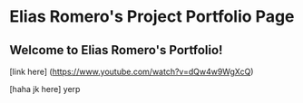 # Elias Romero's Project Portfolio Page
## Welcome to Elias Romero's Portfolio!

[link here] (https://www.youtube.com/watch?v=dQw4w9WgXcQ)  

[haha jk here] 
yerp
